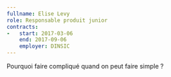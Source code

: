 ```yaml
---
fullname: Elise Levy
role: Responsable produit junior
contracts:
-   start: 2017-03-06
    end: 2017-09-06
    employer: DINSIC
---
```


Pourquoi faire compliqué quand on peut faire simple ?
